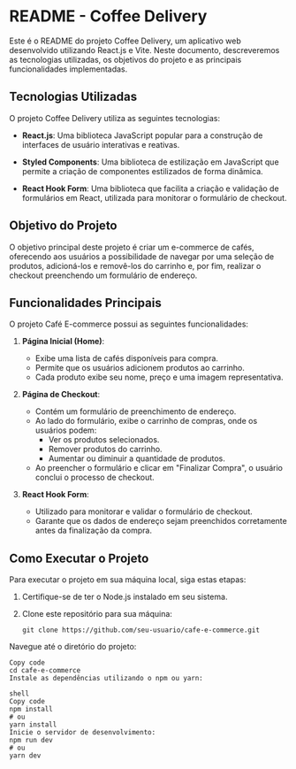 # README - Coffee Delivery

Este é o README do projeto Coffee Delivery, um aplicativo web desenvolvido utilizando React.js e Vite. Neste documento, descreveremos as tecnologias utilizadas, os objetivos do projeto e as principais funcionalidades implementadas.

## Tecnologias Utilizadas

O projeto Coffee Delivery utiliza as seguintes tecnologias:

- **React.js**: Uma biblioteca JavaScript popular para a construção de interfaces de usuário interativas e reativas.

- **Styled Components**: Uma biblioteca de estilização em JavaScript que permite a criação de componentes estilizados de forma dinâmica.

- **React Hook Form**: Uma biblioteca que facilita a criação e validação de formulários em React, utilizada para monitorar o formulário de checkout.

## Objetivo do Projeto

O objetivo principal deste projeto é criar um e-commerce de cafés, oferecendo aos usuários a possibilidade de navegar por uma seleção de produtos, adicioná-los e removê-los do carrinho e, por fim, realizar o checkout preenchendo um formulário de endereço.

## Funcionalidades Principais

O projeto Café E-commerce possui as seguintes funcionalidades:

1. **Página Inicial (Home)**:
   - Exibe uma lista de cafés disponíveis para compra.
   - Permite que os usuários adicionem produtos ao carrinho.
   - Cada produto exibe seu nome, preço e uma imagem representativa.

2. **Página de Checkout**:
   - Contém um formulário de preenchimento de endereço.
   - Ao lado do formulário, exibe o carrinho de compras, onde os usuários podem:
     - Ver os produtos selecionados.
     - Remover produtos do carrinho.
     - Aumentar ou diminuir a quantidade de produtos.
   - Ao preencher o formulário e clicar em "Finalizar Compra", o usuário conclui o processo de checkout.

3. **React Hook Form**:
   - Utilizado para monitorar e validar o formulário de checkout.
   - Garante que os dados de endereço sejam preenchidos corretamente antes da finalização da compra.

## Como Executar o Projeto

Para executar o projeto em sua máquina local, siga estas etapas:

1. Certifique-se de ter o Node.js instalado em seu sistema.

2. Clone este repositório para sua máquina:

   ```
   git clone https://github.com/seu-usuario/cafe-e-commerce.git
Navegue até o diretório do projeto:

   ```
Copy code
cd cafe-e-commerce
Instale as dependências utilizando o npm ou yarn:

shell
Copy code
npm install
# ou
yarn install
Inicie o servidor de desenvolvimento:
npm run dev
# ou
yarn dev
   ```
